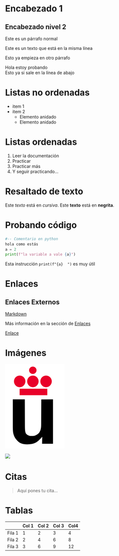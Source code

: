 # Encabezado 1

## Encabezado nivel 2

Este es un párrafo normal

Este es un texto 
que está en 
la misma línea

Esto ya empieza 
en otro párrafo

Hola estoy probando  
Esto ya si sale en la línea de abajo

#   Listas no ordenadas

+ item 1
+ item 2
    + Elemento anidado
    + Elemento anidado

# Listas ordenadas
1. Leer la documentación
2. Practicar
3. Practicar más
4. Y seguir practicando...

# Resaltado de texto

Este *texto* está en *cursiva*. 
Este **texto** está en **negrita**.

# Probando código
```python
#-- Comentario en python
hola como estás
a = 2
print(f"la variable a vale {a}")
```

Esta instrucción `print(f"{a}  ")` 
es muy útil

# Enlaces

## Enlaces Externos

[Markdown](https://es.wikipedia.org/wiki/Markdown)

Más información en la sección de [Enlaces](#Enlaces)

[Enlace](#Resaltado-de-texto)

# Imágenes

![](Logo-urjc.png)

![](https://upload.wikimedia.org/wikipedia/commons/2/2f/CC_BY-SA_3.0.png)

# Citas

> Aquí pones tu cita...

# Tablas

|         | Col 1 | Col 2| Col 3| Col4 |
|---------|-------|------|------|------|
|  Fila 1 |   1   |   2  |   3  |  4   |
|  Fila 2 |   2   |   4  |   6  |  8   |
|  Fila 3 |   3   |   6  |   9  |  12  |

